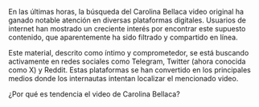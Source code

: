 

En las últimas horas, la búsqueda del Carolina Bellaca video original ha ganado notable atención en diversas plataformas digitales. Usuarios de internet han mostrado un creciente interés por encontrar este supuesto contenido, que aparentemente ha sido filtrado y compartido en línea.

Este material, descrito como íntimo y comprometedor, se está buscando activamente en redes sociales como Telegram, Twitter (ahora conocida como X) y Reddit. Estas plataformas se han convertido en los principales medios donde los internautas intentan localizar el mencionado video.


¿Por qué es tendencia el video de Carolina Bellaca?
